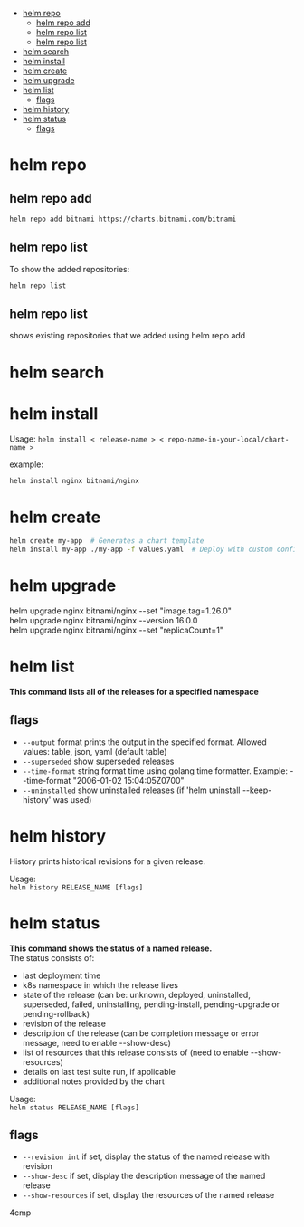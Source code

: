 
- [helm repo](#helm-repo)
  - [helm repo add](#helm-repo-add)
  - [helm repo list](#helm-repo-list)
  - [helm repo list](#helm-repo-list-1)
- [helm search](#helm-search)
- [helm install](#helm-install)
- [helm create](#helm-create)
- [helm upgrade](#helm-upgrade)
- [helm list](#helm-list)
  - [flags](#flags)
- [helm history](#helm-history)
- [helm status](#helm-status)
  - [flags](#flags-1)


# helm repo

## helm repo add  
  
```sh
helm repo add bitnami https://charts.bitnami.com/bitnami 
```

## helm repo list  
  
To show the added repositories:  
```sh
helm repo list
```

## helm repo list

shows existing repositories that we added using helm repo add

# helm search
# helm install

Usage: `helm install < release-name > < repo-name-in-your-local/chart-name >`  

example: 
```sh  
helm install nginx bitnami/nginx 
```  

# helm create

```sh
helm create my-app  # Generates a chart template  
helm install my-app ./my-app -f values.yaml  # Deploy with custom configs
```

# helm upgrade

helm upgrade nginx bitnami/nginx --set "image.tag=1.26.0"  
helm upgrade nginx bitnami/nginx --version 16.0.0  
helm upgrade nginx bitnami/nginx --set "replicaCount=1"  

# helm list

**This command lists all of the releases for a specified namespace**  

## flags

- `--output` format        prints the output in the specified format. Allowed values: table, json, yaml (default table)  
- `--superseded`           show superseded releases  
- `--time-format` string   format time using golang time formatter. Example: --time-format "2006-01-02 15:04:05Z0700"  
- `--uninstalled`          show uninstalled releases (if 'helm uninstall --keep-history' was used)  

# helm history  

History prints historical revisions for a given release.  
  
Usage:  
  `helm history RELEASE_NAME [flags]`  

# helm status

**This command shows the status of a named release.**  
The status consists of:  
- last deployment time
- k8s namespace in which the release lives
- state of the release (can be: unknown, deployed, uninstalled, superseded, failed, uninstalling, pending-install, pending-upgrade or pending-rollback)
- revision of the release
- description of the release (can be completion message or error message, need to enable --show-desc)
- list of resources that this release consists of (need to enable --show-resources)
- details on last test suite run, if applicable
- additional notes provided by the chart

Usage:  
  `helm status RELEASE_NAME [flags]`  

## flags  
- `--revision int`     if set, display the status of the named release with revision
- `--show-desc`        if set, display the description message of the named release
- `--show-resources`   if set, display the resources of the named release


4cmp